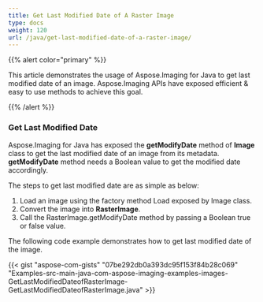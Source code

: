 ```yaml
---
title: Get Last Modified Date of A Raster Image
type: docs
weight: 120
url: /java/get-last-modified-date-of-a-raster-image/
---
```


{{% alert color="primary" %}} 

This article demonstrates the usage of Aspose.Imaging for Java to get last modified date of an image. Aspose.Imaging APIs have exposed efficient & easy to use methods to achieve this goal.

{{% /alert %}} 
### **Get Last Modified Date**
Aspose.Imaging for Java has exposed the **getModifyDate** method of **Image** class to get the last modified date of an image from its metadata. **getModifyDate** method needs a Boolean value to get the modified date accordingly.

The steps to get last modified date are as simple as below:

1. Load an image using the factory method Load exposed by Image class.
1. Convert the image into **RasterImage**.
1. Call the RasterImage.getModifyDate method by passing a Boolean true or false value.

The following code example demonstrates how to get last modified date of the image.

{{< gist "aspose-com-gists" "07be292db0a393dc95f153f84b28c069" "Examples-src-main-java-com-aspose-imaging-examples-images-GetLastModifiedDateofRasterImage-GetLastModifiedDateofRasterImage.java" >}}
